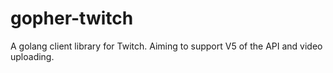 # gopher-twitch
A golang client library for Twitch. Aiming to support V5 of the API and video uploading.
